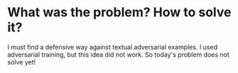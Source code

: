 # What was the problem? How to solve it?


I must find a defensive way against textual adversarial examples. I used adversarial training, but this idea did not work. So today's problem does not solve yet!